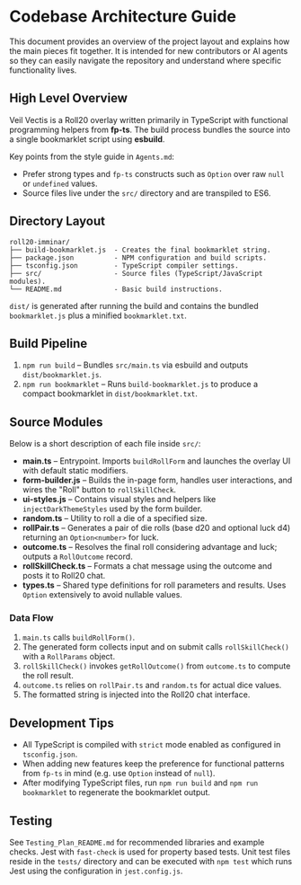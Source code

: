 # Codebase Architecture Guide

This document provides an overview of the project layout and explains how the main pieces fit together.  It is intended for new contributors or AI agents so they can easily navigate the repository and understand where specific functionality lives.

## High Level Overview

Veil Vectis is a Roll20 overlay written primarily in TypeScript with functional programming helpers from **fp-ts**.  The build process bundles the source into a single bookmarklet script using **esbuild**.

Key points from the style guide in `Agents.md`:

- Prefer strong types and `fp-ts` constructs such as `Option` over raw `null` or `undefined` values.
- Source files live under the `src/` directory and are transpiled to ES6.

## Directory Layout

```
roll20-imminar/
├── build-bookmarklet.js  - Creates the final bookmarklet string.
├── package.json          - NPM configuration and build scripts.
├── tsconfig.json         - TypeScript compiler settings.
├── src/                  - Source files (TypeScript/JavaScript modules).
└── README.md             - Basic build instructions.
```

`dist/` is generated after running the build and contains the bundled `bookmarklet.js` plus a minified `bookmarklet.txt`.

## Build Pipeline

1. `npm run build` – Bundles `src/main.ts` via esbuild and outputs `dist/bookmarklet.js`.
2. `npm run bookmarklet` – Runs `build-bookmarklet.js` to produce a compact bookmarklet in `dist/bookmarklet.txt`.

## Source Modules

Below is a short description of each file inside `src/`:

- **main.ts** – Entrypoint. Imports `buildRollForm` and launches the overlay UI with default static modifiers.
- **form-builder.js** – Builds the in-page form, handles user interactions, and wires the "Roll" button to `rollSkillCheck`.
- **ui-styles.js** – Contains visual styles and helpers like `injectDarkThemeStyles` used by the form builder.
- **random.ts** – Utility to roll a die of a specified size.
- **rollPair.ts** – Generates a pair of die rolls (base d20 and optional luck d4) returning an `Option<number>` for luck.
- **outcome.ts** – Resolves the final roll considering advantage and luck; outputs a `RollOutcome` record.
- **rollSkillCheck.ts** – Formats a chat message using the outcome and posts it to Roll20 chat.
- **types.ts** – Shared type definitions for roll parameters and results. Uses `Option` extensively to avoid nullable values.

### Data Flow

1. `main.ts` calls `buildRollForm()`.
2. The generated form collects input and on submit calls `rollSkillCheck()` with a `RollParams` object.
3. `rollSkillCheck()` invokes `getRollOutcome()` from `outcome.ts` to compute the roll result.
4. `outcome.ts` relies on `rollPair.ts` and `random.ts` for actual dice values.
5. The formatted string is injected into the Roll20 chat interface.

## Development Tips

- All TypeScript is compiled with `strict` mode enabled as configured in `tsconfig.json`.
- When adding new features keep the preference for functional patterns from `fp-ts` in mind (e.g. use `Option` instead of `null`).
- After modifying TypeScript files, run `npm run build` and `npm run bookmarklet` to regenerate the bookmarklet output.


## Testing

See `Testing_Plan_README.md` for recommended libraries and example checks. Jest with `fast-check` is used for property based tests.
Unit test files reside in the `tests/` directory and can be executed with `npm test` which runs Jest using the configuration in `jest.config.js`.
